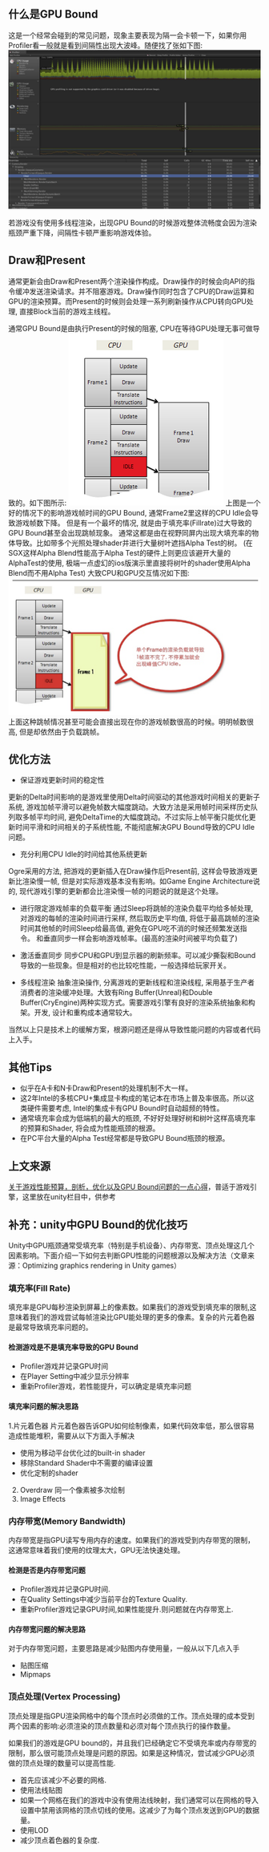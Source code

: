 ## 什么是GPU Bound
这是一个经常会碰到的常见问题，现象主要表现为隔一会卡顿一下，如果你用Profiler看一般就是看到间隔性出现大波峰。随便找了张如下图:
![Unity Profiler下的GPU Bound](https://raw.githubusercontent.com/iningwei/SelfPictureHost/master/Blog/20210428190229.png)

若游戏没有使用多线程渲染，出现GPU Bound的时候游戏整体流畅度会因为渲染瓶颈严重下降，间隔性卡顿严重影响游戏体验。

## Draw和Present
通常更新会由Draw和Present两个渲染操作构成。Draw操作的时候会向API的指令缓冲发送渲染请求。并不阻塞游戏。Draw操作同时包含了CPU的Draw运算和GPU的渲染预算。而Present的时候则会处理一系列刷新操作从CPU转向GPU处理, 直接Block当前的游戏主线程。

通常GPU Bound是由执行Present的时候的阻塞, CPU在等待GPU处理无事可做导致的。如下图所示:
![](https://raw.githubusercontent.com/iningwei/SelfPictureHost/master/Blog/20210428190752.png)
上图是一个好的情况下的影响游戏帧时间的GPU Bound, 通常Frame2里这样的CPU Idle会导致游戏帧数下降。
但是有一个最坏的情况, 就是由于填充率(Fillrate)过大导致的GPU Bound甚至会出现跳帧现象。
通常这都是由在视野同屏内出现大填充率的物体导致。比如带多个光照处理shader并进行大量树叶遮挡Alpha Test的树。
(在SGX这样Alpha Blend性能高于Alpha Test的硬件上则更应该避开大量的AlphaTest的使用, 极端一点虚幻的ios版演示里直接将树叶的shader使用Alpha Blend而不用Alpha Test)
大致CPU和GPU交互情况如下图:
![](https://raw.githubusercontent.com/iningwei/SelfPictureHost/master/Blog/20210428190945.png)
上面这种跳帧情况甚至可能会直接出现在你的游戏帧数很高的时候。明明帧数很高, 但是却依然由于负载跳帧。


## 优化方法
- 保证游戏更新时间的稳定性

更新的Delta时间影响的是游戏里使用Delta时间驱动的其他游戏时间相关的更新子系统, 游戏加帧平滑可以避免帧数大幅度跳动。大致方法是采用帧时间采样历史队列取多帧平均时间, 避免DeltaTime的大幅度跳动。不过实际上帧平衡只能优化更新时间平滑和时间相关的子系统性能, 不能彻底解决GPU Bound导致的CPU Idle问题。

- 充分利用CPU Idle的时间给其他系统更新

Ogre采用的方法, 把游戏的更新插入在Draw操作后Present前, 这样会导致游戏更新比渲染慢一帧, 但是对实际游戏基本没有影响。如Game Engine Architecture说的, 现代游戏引擎的更新都会比渲染慢一帧的问题说的就是这个处理。

- 进行限定游戏帧率的负载平衡
通过Sleep将跳帧的渲染负载平均给多帧处理, 对游戏的每帧的渲染时间进行采样, 然后取历史平均值, 将低于最高跳帧的渲染时间其他帧的时间Sleep给最高值, 避免在GPU吃不消的时候还频繁发送指令。
和垂直同步一样会影响游戏帧率。(最高的渲染时间被平均负载了)

- 激活垂直同步
同步CPU和GPU到显示器的刷新频率。可以减少撕裂和Bound导致的一些现象。但是相对的也比较吃性能，一般选择给玩家开关。

- 多线程渲染
抽象渲染操作, 分离游戏的更新线程和渲染线程, 采用基于生产者消费者的渲染缓冲处理。大致有Ring Buffer(Unreal)和Double Buffer(CryEngine)两种实现方式。需要游戏引擎有良好的渲染系统抽象和构架。开发, 设计和重构成本通常较大。

当然以上只是技术上的缓解方案，根源问题还是得从导致性能问题的内容或者代码上入手。


## 其他Tips

- 似乎在A卡和N卡Draw和Present的处理机制不大一样。
- 这2年Intel的多核CPU+集成显卡构成的笔记本在市场上普及率很高。所以这类硬件需要考虑, Intel的集成卡有GPU Bound时自动超频的特性。
- 通常填充率会成为低端机的最大的瓶颈, 不好好处理好树和树叶这样高填充率的预算和Shader, 将会成为性能瓶颈的根源。
- 在PC平台大量的Alpha Test经常都是导致GPU Bound瓶颈的根源。


## 上文来源
[关于游戏性能预算，剖析，优化以及GPU Bound问题的一点心得](https://zhuanlan.zhihu.com/p/22112254)，普适于游戏引擎，这里放在unity栏目中，供参考

## 补充：unity中GPU Bound的优化技巧
Unity中GPU瓶颈通常受填充率（特别是手机设备）、内存带宽、顶点处理这几个因素影响。下面介绍一下如何去判断GPU性能的问题根源以及解决方法（文章来源：Optimizing graphics rendering in Unity games）
### 填充率(Fill Rate)
填充率是GPU每秒渲染到屏幕上的像素数。如果我们的游戏受到填充率的限制,这意味着我们的游戏尝试每帧渲染比GPU能处理的更多的像素。复杂的片元着色器是最常导致填充率问题的。
#### 检测游戏是不是填充率导致的GPU Bound
- Profiler游戏并记录GPU时间
- 在Player Setting中减少显示分辨率
- 重新Profiler游戏，若性能提升，可以确定是填充率问题
#### 填充率问题的解决思路
1.片元着色器
片元着色器告诉GPU如何绘制像素，如果代码效率低，那么很容易造成性能堆积，需要从以下方面入手解决
- 使用为移动平台优化过的built-in shader
- 移除Standard Shader中不需要的编译设置
- 优化定制的shader
2. Overdraw
同一个像素被多次绘制
3. Image Effects

### 内存带宽(Memory Bandwidth)
内存带宽是指GPU读写专用内存的速度。如果我们的游戏受到内存带宽的限制，这通常意味着我们使用的纹理太大，GPU无法快速处理。
#### 检测是否是内存带宽问题
- Profiler游戏并记录GPU时间.
- 在Quality Settings中减少当前平台的Texture Quality.
- 重新Profiler游戏记录GPU时间,如果性能提升.则问题就在内存带宽上.

#### 内存带宽问题的解决思路
对于内存带宽问题，主要思路是减少贴图内存使用量，一般从以下几点入手
- 贴图压缩
- Mipmaps

### 顶点处理(Vertex Processing)
顶点处理是指GPU渲染网格中的每个顶点时必须做的工作。顶点处理的成本受到两个因素的影响:必须渲染的顶点数量和必须对每个顶点执行的操作数量。

如果我们的游戏是GPU bound的，并且我们已经确定它不受填充率或内存带宽的限制，那么很可能顶点处理是问题的原因。如果是这种情况，尝试减少GPU必须做的顶点处理的数量可以提高性能.

- 首先应该减少不必要的网格.
- 使用法线贴图
- 如果一个网格在我们的游戏中没有使用法线映射，我们通常可以在网格的导入设置中禁用该网格的顶点切线的使用。这减少了为每个顶点发送到GPU的数据量。
- 使用LOD
- 减少顶点着色器的复杂度.